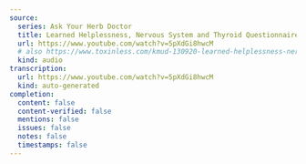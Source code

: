 ```yaml
---
source:
  series: Ask Your Herb Doctor
  title: Learned Helplessness, Nervous System and Thyroid Questionnaire
  url: https://www.youtube.com/watch?v=5pXdGi8hwcM
  # also https://www.toxinless.com/kmud-130920-learned-helplessness-nervous-system-thyroid-questionaire.mp3
  kind: audio
transcription:
  url: https://www.youtube.com/watch?v=5pXdGi8hwcM
  kind: auto-generated
completion:
  content: false
  content-verified: false
  mentions: false
  issues: false
  notes: false
  timestamps: false
---
```

